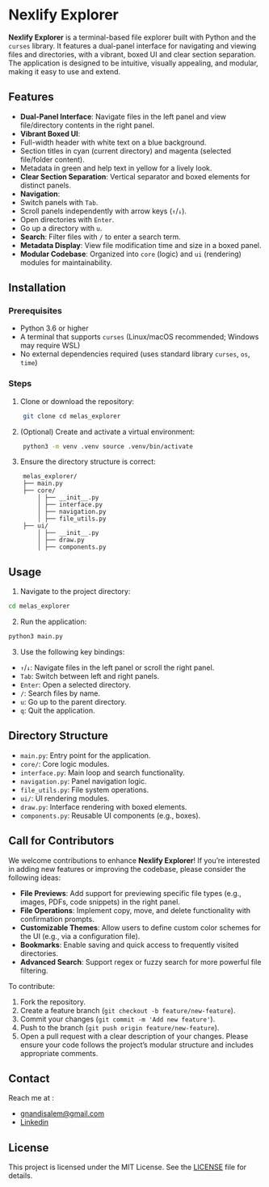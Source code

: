 # Nexlify Explorer

**Nexlify Explorer** is a terminal-based file explorer built with Python and the `curses` library. It features a dual-panel interface for navigating and viewing files and directories, with a vibrant, boxed UI and clear section separation. The application is designed to be intuitive, visually appealing, and modular, making it easy to use and extend.

## Features 
- **Dual-Panel Interface**: Navigate files in the left panel and view file/directory contents in the right panel.
- **Vibrant Boxed UI**: 
- Full-width header with white text on a blue background.
- Section titles in cyan (current directory) and magenta (selected file/folder content). 
- Metadata in green and help text in yellow for a lively look. 
- **Clear Section Separation**: Vertical separator and boxed elements for distinct panels.
- **Navigation**: 
- Switch panels with `Tab`.
- Scroll panels independently with arrow keys (`↑`/`↓`).
- Open directories with `Enter`.
- Go up a directory with `u`.
- **Search**: Filter files with `/` to enter a search term.
- **Metadata Display**: View file modification time and size in a boxed panel.
- **Modular Codebase**: Organized into `core` (logic) and `ui` (rendering) modules for maintainability.

## Installation

### Prerequisites 
- Python 3.6 or higher
- A terminal that supports `curses` (Linux/macOS recommended; Windows may require WSL)
- No external dependencies required (uses standard library `curses`, `os`, `time`)
### Steps
1. Clone or download the repository: 
```bash 
    git clone cd melas_explorer 
``` 
2. (Optional) Create and activate a virtual environment:
```bash
    python3 -m venv .venv source .venv/bin/activate 
``` 
3. Ensure the directory structure is correct: 
``` 
    melas_explorer/ 
    ├── main.py 
    ├── core/ 
        │ ├── __init__.py 
        │ ├── interface.py 
        │ ├── navigation.py 
        │ ├── file_utils.py 
    ├── ui/ 
        │ ├── __init__.py 
        │ ├── draw.py 
        │ ├── components.py 
``` 

## Usage

1. Navigate to the project directory: 
```bash 
cd melas_explorer 
```
2. Run the application:
```bash
python3 main.py 
```
3. Use the following key bindings: 
- `↑`/`↓`: Navigate files in the left panel or scroll the right panel.
- `Tab`: Switch between left and right panels.
- `Enter`: Open a selected directory.
- `/`: Search files by name. 
- `u`: Go up to the parent directory. 
- `q`: Quit the application. 

## Directory Structure 
- `main.py`: Entry point for the application.
- `core/`: Core logic modules. 
- `interface.py`: Main loop and search functionality.
- `navigation.py`: Panel navigation logic. 
- `file_utils.py`: File system operations.
- `ui/`: UI rendering modules. 
- `draw.py`: Interface rendering with boxed elements. 
- `components.py`: Reusable UI components (e.g., boxes). 

## Call for Contributors 
We welcome contributions to enhance **Nexlify Explorer**! If you’re interested in adding new features or improving the codebase, please consider the following ideas: 
- **File Previews**: Add support for previewing specific file types (e.g., images, PDFs, code snippets) in the right panel. 
- **File Operations**: Implement copy, move, and delete functionality with confirmation prompts. 
- **Customizable Themes**: Allow users to define custom color schemes for the UI (e.g., via a configuration file). 
- **Bookmarks**: Enable saving and quick access to frequently visited directories. 
- **Advanced Search**: Support regex or fuzzy search for more powerful file filtering. 

To contribute: 
1. Fork the repository. 
2. Create a feature branch (`git checkout -b feature/new-feature`). 
3. Commit your changes (`git commit -m 'Add new feature'`). 
4. Push to the branch (`git push origin feature/new-feature`). 
5. Open a pull request with a clear description of your changes. Please ensure your code follows the project’s modular structure and includes appropriate comments.

## Contact
Reach me at :
- gnandisalem@gmail.com
- [Linkedin](https://www.linkedin.com/in/salem-gnandi/)

## License 
This project is licensed under the MIT License. See the [LICENSE](LICENSE) file for details.
